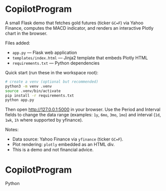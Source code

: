 # CopilotProgram

A small Flask demo that fetches gold futures (ticker `GC=F`) via Yahoo Finance, computes the MACD indicator, and renders an interactive Plotly chart in the browser.

Files added:

- `app.py` — Flask web application
- `templates/index.html` — Jinja2 template that embeds Plotly HTML
- `requirements.txt` — Python dependencies

Quick start (run these in the workspace root):

```bash
# create a venv (optional but recommended)
python3 -m venv .venv
source .venv/bin/activate
pip install -r requirements.txt
python app.py
```

Then open http://127.0.0.1:5000 in your browser. Use the Period and Interval fields to change the data range (examples: `1y`, `6mo`, `3mo`, `1mo`) and interval (`1d`, `1wk`, `1h` where supported by yfinance).

Notes:

- Data source: Yahoo Finance via `yfinance` (ticker `GC=F`).
- Plot rendering: `plotly` embedded as an HTML div.
- This is a demo and not financial advice.
# CopilotProgram
Python
